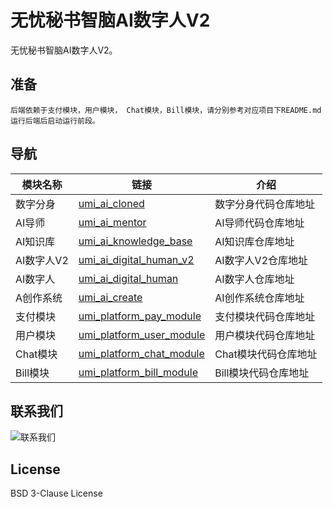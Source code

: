 # 无忧秘书智脑AI数字人V2

无忧秘书智脑AI数字人V2。

## 准备
    后端依赖于支付模块，用户模块， Chat模块，Bill模块，请分别参考对应项目下README.md运行后端后启动运行前段。

## 导航
| 模块名称    | 链接                                                                               | 介绍           |
|---------|----------------------------------------------------------------------------------|--------------|
| 数字分身    | [umi_ai_cloned](https://github.com/ymzn3820/umi_ai_clloned)                      | 数字分身代码仓库地址   |
| AI导师    | [umi_ai_mentor](https://github.com/ymzn3820/umi_ai_mentor)                       | AI导师代码仓库地址   |
| AI知识库   | [umi_ai_knowledge_base](https://github.com/ymzn3820/umi_ai_knowledge_base)       | AI知识库仓库地址    |
| AI数字人V2 | [umi_ai_digital_human_v2](https://github.com/ymzn3820/umi_digital_human_v2)      | AI数字人V2仓库地址  |
| AI数字人   | [umi_ai_digital_human](https://github.com/ymzn3820/umi_digital_human)            | AI数字人仓库地址    |
| A创作系统   | [umi_ai_create](https://github.com/ymzn3820/umi_ai_create)                       | AI创作系统仓库地址   |
| 支付模块    | [umi_platform_pay_module](https://github.com/ymzn3820/umi_platform_pay_module)   | 支付模块代码仓库地址   |
| 用户模块    | [umi_platform_user_module](https://github.com/ymzn3820/umi_platform_user_module) | 用户模块代码仓库地址   |
| Chat模块  | [umi_platform_chat_module](https://github.com/ymzn3820/umi_platform_chat_module) | Chat模块代码仓库地址 |
| Bill模块  | [umi_platform_bill_module](https://github.com/ymzn3820/umi_platform_bill_module) | Bill模块代码仓库地址 |

##  联系我们
![联系我们](https://umi-intelligence.oss-cn-shenzhen.aliyuncs.com/static/com/message_center/1705734163826.jpg)


## License

BSD 3-Clause License
